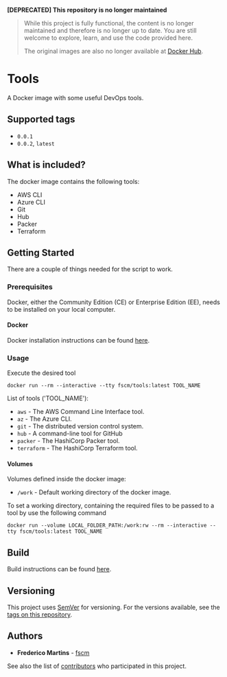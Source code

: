 **[DEPRECATED] This repository is no longer maintained**
> While this project is fully functional, the content is no longer maintained and therefore is no longer up to date. You are still welcome to explore, learn, and use the code provided here.
>
> The original images are also no longer available at [Docker Hub](https://hub.docker.com/).

# Tools

A Docker image with some useful DevOps tools.

## Supported tags

- `0.0.1`
- `0.0.2`, `latest`

## What is included?

The docker image contains the following tools:

- AWS CLI
- Azure CLI
- Git
- Hub
- Packer
- Terraform

## Getting Started

There are a couple of things needed for the script to work.

### Prerequisites

Docker, either the Community Edition (CE) or Enterprise Edition (EE), needs to
be installed on your local computer.

#### Docker

Docker installation instructions can be found
[here](https://docs.docker.com/install/).

### Usage

Execute the desired tool

```
docker run --rm --interactive --tty fscm/tools:latest TOOL_NAME
```

List of tools ('TOOL_NAME'):
* `aws` - The AWS Command Line Interface tool.
* `az` - The Azure CLI.
* `git` - The distributed version control system.
* `hub` - A command-line tool for GitHub
* `packer` - The HashiCorp Packer tool.
* `terraform` - The HashiCorp Terraform tool.


#### Volumes

Volumes defined inside the docker image:

* `/work` - Default working directory of the docker image.

To set a working directory, containing the required files to be passed to a
tool by use the following command

```
docker run --volume LOCAL_FOLDER_PATH:/work:rw --rm --interactive --tty fscm/tools:latest TOOL_NAME
```

## Build

Build instructions can be found
[here](https://github.com/fscm/docker-tools/blob/master/README.build.md).

## Versioning

This project uses [SemVer](http://semver.org/) for versioning. For the versions
available, see the [tags on this repository](https://github.com/fscm/docker-tools/tags).

## Authors

* **Frederico Martins** - [fscm](https://github.com/fscm)

See also the list of [contributors](https://github.com/fscm/docker-tools/contributors)
who participated in this project.
